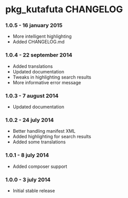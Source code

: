 # pkg_kutafuta CHANGELOG### 1.0.5 - 16 january 2015* More intelligent highlighting* Added CHANGELOG.md### 1.0.4 - 22 september 2014* Added translations* Updated documentation* Tweaks in highlighting search results* More informative error message### 1.0.3 - 7 august 2014* Updated documentation### 1.0.2 - 24 july 2014* Better handling manifest XML* Added highlighting for search results* Added some translations### 1.0.1 - 8 july 2014* Added composer support### 1.0.0 - 3 july 2014* Initial stable release